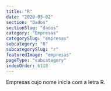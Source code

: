 ```yaml
---
title: "R"
date: "2020-03-02"
section: "Dados"
sectionSlug: "dados"
category: "Empresas"
categorySlug: "empresas"
subcategory: "R"
subcategorySlug: "r"
featuredImage: "empresas"
pageType: "subcategory"
indexOrder: 6118
---
```


Empresas cujo nome inicia com a letra R.